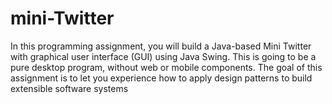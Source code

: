# mini-Twitter
In this programming assignment, you will build a Java-based Mini Twitter with graphical user
interface (GUI) using Java Swing. This is going to be a pure desktop program, without web or
mobile components. The goal of this assignment is to let you experience how to apply design
patterns to build extensible software systems
